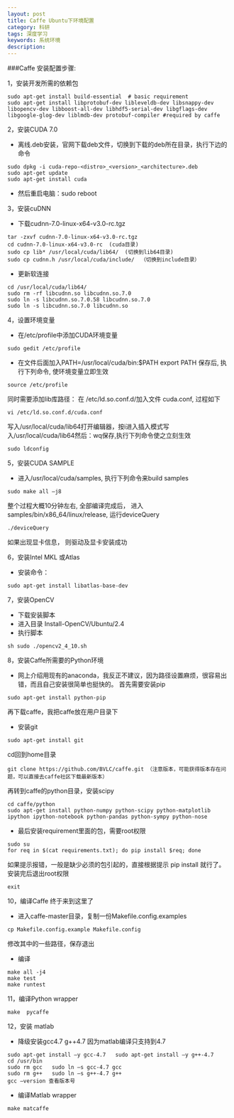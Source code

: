 ```yaml
---
layout: post
title: Caffe Ubuntu下环境配置
category: 科研
tags: 深度学习
keywords: 系统环境
description: 
---
```


###Caffe 安装配置步骤:

1，安装开发所需的依赖包
```
sudo apt-get install build-essential  # basic requirement  
sudo apt-get install libprotobuf-dev libleveldb-dev libsnappy-dev libopencv-dev libboost-all-dev libhdf5-serial-dev libgflags-dev libgoogle-glog-dev liblmdb-dev protobuf-compiler #required by caffe  
```

2，安装CUDA 7.0
- 离线.deb安装，官网下载deb文件，切换到下载的deb所在目录，执行下边的命令
```
sudo dpkg -i cuda-repo-<distro>_<version>_<architecture>.deb
sudo apt-get update 
sudo apt-get install cuda
```
- 然后重启电脑：sudo reboot

3，安装cuDNN
- 下载cudnn-7.0-linux-x64-v3.0-rc.tgz
```
tar -zxvf cudnn-7.0-linux-x64-v3.0-rc.tgz
cd cudnn-7.0-linux-x64-v3.0-rc  (cuda目录)
sudo cp lib* /usr/local/cuda/lib64/  (切换到lib64目录)
sudo cp cudnn.h /usr/local/cuda/include/  （切换到include目录）
```
- 更新软连接
```
cd /usr/local/cuda/lib64/
sudo rm -rf libcudnn.so libcudnn.so.7.0
sudo ln -s libcudnn.so.7.0.58 libcudnn.so.7.0
sudo ln -s libcudnn.so.7.0 libcudnn.so
```

4，设置环境变量
- 在/etc/profile中添加CUDA环境变量
```
sudo gedit /etc/profile
```
- 在文件后面加入PATH=/usr/local/cuda/bin:$PATH export PATH 保存后, 执行下列命令, 使环境变量立即生效
```
source /etc/profile
```
同时需要添加lib库路径： 在 /etc/ld.so.conf.d/加入文件 cuda.conf, 过程如下
```
vi /etc/ld.so.conf.d/cuda.conf
```
写入/usr/local/cuda/lib64打开编辑器，按i进入插入模式写入/usr/local/cuda/lib64然后：wq保存,执行下列命令使之立刻生效
```
sudo ldconfig
```

5，安装CUDA SAMPLE
- 进入/usr/local/cuda/samples, 执行下列命令来build samples
```
sudo make all –j8
```
整个过程大概10分钟左右, 全部编译完成后， 进入 samples/bin/x86_64/linux/release, 运行deviceQuery
```
./deviceQuery
```
如果出现显卡信息， 则驱动及显卡安装成功

6，安装Intel MKL 或Atlas
- 安装命令：
```
sudo apt-get install libatlas-base-dev
```

7，安装OpenCV
- 下载安装脚本
- 进入目录 Install-OpenCV/Ubuntu/2.4
- 执行脚本
```
sh sudo ./opencv2_4_10.sh
```

8，安装Caffe所需要的Python环境
- 网上介绍用现有的anaconda，我反正不建议，因为路径设置麻烦，很容易出错，而且自己安装很简单也挺快的。
首先需要安装pip
```
sudo apt-get install python-pip
```
再下载caffe，我把caffe放在用户目录下
- 安装git
```
sudo apt-get install git
```
cd回到home目录
```
git clone https://github.com/BVLC/caffe.git （注意版本，可能获得版本存在问题，可以直接去caffe社区下载最新版本）
```
再转到caffe的python目录，安装scipy
```
cd caffe/python
sudo apt-get install python-numpy python-scipy python-matplotlib ipython ipython-notebook python-pandas python-sympy python-nose
```
- 最后安装requirement里面的包，需要root权限
```
sudo su
for req in $(cat requirements.txt); do pip install $req; done
```
如果提示报错，一般是缺少必须的包引起的，直接根据提示 pip install <package-name>就行了。
安装完后退出root权限
```
exit 
```

10，编译Caffe
终于来到这里了
- 进入caffe-master目录，复制一份Makefile.config.examples
```
cp Makefile.config.example Makefile.config
```
修改其中的一些路径，保存退出
- 编译
```
make all -j4
make test
make runtest
```

11，编译Python wrapper
```
make  pycaffe
```

12，安装 matlab
- 降级安装gcc4.7  g++4.7 因为matlab编译只支持到4.7
```
sudo apt-get install –y gcc-4.7   sudo apt-get install –y g++-4.7
cd /usr/bin
sudo rm gcc   sudo ln –s gcc-4.7 gcc
sudo rm g++   sudo ln –s g++-4.7 g++
gcc –version 查看版本号
```
- 编译Matlab wrapper
```
make matcaffe 
```


